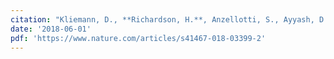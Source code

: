 ```yaml
---
citation: "Kliemann, D., **Richardson, H.**, Anzellotti, S., Ayyash, D., Haskins, A., Gabrieli, J., Saxe, R. (2018). Cortical responses to dynamic emotional facial expressions generalize across stimuli, and are sensitive to task-relevance, in adults with and without Autism. <i>Cortex, 103</i>, 24-43."
date: '2018-06-01'
pdf: 'https://www.nature.com/articles/s41467-018-03399-2'
---
```


